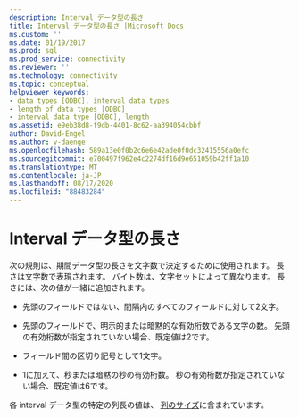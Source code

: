 ```yaml
---
description: Interval データ型の長さ
title: Interval データ型の長さ |Microsoft Docs
ms.custom: ''
ms.date: 01/19/2017
ms.prod: sql
ms.prod_service: connectivity
ms.reviewer: ''
ms.technology: connectivity
ms.topic: conceptual
helpviewer_keywords:
- data types [ODBC], interval data types
- length of data types [ODBC]
- interval data type [ODBC], length
ms.assetid: e9eb38d8-f9db-4401-8c62-aa394054cbbf
author: David-Engel
ms.author: v-daenge
ms.openlocfilehash: 589a13e0f0b2c6e6e42ade0f0dc32415556a0efc
ms.sourcegitcommit: e700497f962e4c2274df16d9e651059b42ff1a10
ms.translationtype: MT
ms.contentlocale: ja-JP
ms.lasthandoff: 08/17/2020
ms.locfileid: "88483284"
---
```

# <a name="interval-data-type-length"></a>Interval データ型の長さ
次の規則は、期間データ型の長さを文字数で決定するために使用されます。 長さは文字数で表現されます。 バイト数は、文字セットによって異なります。 長さには、次の値が一緒に追加されます。  
  
-   先頭のフィールドではない、間隔内のすべてのフィールドに対して2文字。  
  
-   先頭のフィールドで、明示的または暗黙的な有効桁数である文字の数。 先頭の有効桁数が指定されていない場合、既定値は2です。  
  
-   フィールド間の区切り記号として1文字。  
  
-   1に加えて、秒または暗黙の秒の有効桁数。 秒の有効桁数が指定されていない場合、既定値は6です。  
  
 各 interval データ型の特定の列長の値は、 [列のサイズ](../../../odbc/reference/appendixes/column-size.md)に含まれています。
